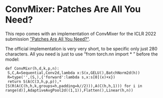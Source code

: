 # ConvMixer: Patches Are All You Need?
This repo comes with an implementation of ConvMixer for the ICLR 2022 submission ["Patches Are All You Need?"](https://openreview.net/forum?id=TVHS5Y4dNvM).

The official implementation is very very short, to be specific only just 280 characters. All you need is just to use “from torch.nn import * ” before the model:

```
def ConvMixr(h,d,k,p,n):
 S,C,A=Sequential,Conv2d,lambda x:S(x,GELU(),BatchNorm2d(h))
 R=type('',(S,),{'forward':lambda s,x:s[0](x)+x})
 return S(A(C(3,h,p,p)),*[S(R(A(C(h,h,k,groups=h,padding=k//2))),A(C(h,h,1))) for i in range(d)],AdaptiveAvgPool2d((1,1)),Flatten(),Linear(h,n))
```